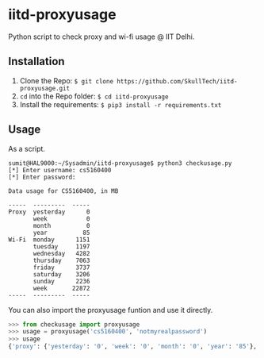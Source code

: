 # iitd-proxyusage
Python script to check proxy and wi-fi usage @ IIT Delhi.

## Installation

1. Clone the Repo: `$ git clone https://github.com/SkullTech/iitd-proxyusage.git`
2. `cd` into the Repo folder: `$ cd iitd-proxyusage`
3. Install the requirements: `$ pip3 install -r requirements.txt`

## Usage

As a script.

```console
sumit@HAL9000:~/Sysadmin/iitd-proxyusage$ python3 checkusage.py 
[*] Enter username: cs5160400
[*] Enter password: 

Data usage for CS5160400, in MB

-----  ---------  -----
Proxy  yesterday      0
       week           0
       month          0
       year          85
Wi-Fi  monday      1151
       tuesday     1197
       wednesday   4282
       thursday    7063
       friday      3737
       saturday    3206
       sunday      2236
       week       22872
-----  ---------  -----
```

You can also import the proxyusage funtion and use it directly.
```python
>>> from checkusage import proxyusage
>>> usage = proxyusage('cs5160400', 'notmyrealpassword')
>>> usage
{'proxy': {'yesterday': '0', 'week': '0', 'month': '0', 'year': '85'}, 'wifi': {'monday': '1151', 'tuesday': '1197', 'wednesday': '4282', 'thursday': '7063', 'friday': '3737', 'saturday': '3206', 'sunday': '2236', 'week': '22872'}}
```
